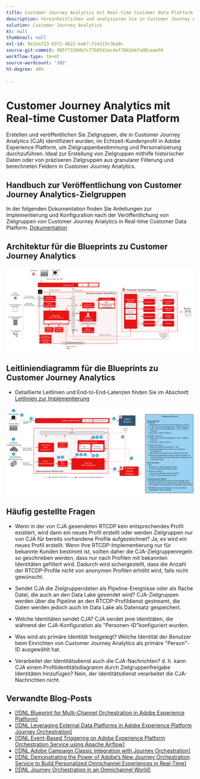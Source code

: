 ```yaml
---
title: Customer Journey Analytics mit Real-time Customer Data Platform
description: Vereinheitlichen und analysieren Sie in Customer Journey Analytics Daten und Kundenverhalten von der gesamten Customer Journey und veröffentlichen Sie in CJA identifizierte Zielgruppe in RTCDP.
solution: Customer Journey Analytics
kt: null
thumbnail: null
exl-id: 9e1ba723-63f2-4622-ba67-f2a315c3ba0c
source-git-commit: 985f7320db7c77b8541ec4ef76b1eb7ad0caae56
workflow-type: tm+mt
source-wordcount: '392'
ht-degree: 48%

---
```


# Customer Journey Analytics mit Real-time Customer Data Platform

Erstellen und veröffentlichen Sie Zielgruppen, die in Customer Journey Analytics (CJA) identifiziert wurden, im Echtzeit-Kundenprofil in Adobe Experience Platform, um Zielgruppenbestimmung und Personalisierung durchzuführen. Ideal zur Erstellung von Zielgruppen mithilfe historischer Daten oder von präziseren Zielgruppen aus granularer Filterung und berechneten Feldern in Customer Journey Analytics.

## Handbuch zur Veröffentlichung von Customer Journey Analytics-Zielgruppen

In der folgenden Dokumentation finden Sie Anleitungen zur Implementierung und Konfiguration nach der Veröffentlichung von Zielgruppen von Customer Journey Analytics in Real-time Customer Data Platform. [Dokumentation](https://experienceleague.adobe.com/docs/analytics-platform/using/cja-components/audiences/publish.html?lang=de)

## Architektur für die Blueprints zu Customer Journey Analytics

![Architekturdiagramm](assets/CJA_RTCDP.svg)

## Leitliniendiagramm für die Blueprints zu Customer Journey Analytics

* Detaillierte Leitlinien und End-to-End-Latenzen finden Sie im Abschnitt [Leitlinien zur Implementierung](../experience-platform/deployment/guardrails.md)

![Leitliniendiagramm](../experience-platform/assets/CJA_guardrails.svg)

## Häufig gestellte Fragen

* Wenn in der von CJA gesendeten RTCDP kein entsprechendes Profil existiert, wird dann ein neues Profil erstellt oder werden Zielgruppen nur von CJA für bereits vorhandene Profile aufgezeichnet? Ja, es wird ein neues Profil erstellt. Wenn Ihre RTCDP-Implementierung nur für bekannte Kunden bestimmt ist, sollten daher die CJA-Zielgruppenregeln so geschrieben werden, dass nur nach Profilen mit bekannten Identitäten gefiltert wird. Dadurch wird sichergestellt, dass die Anzahl der RTCDP-Profile nicht von anonymen Profilen erhöht wird, falls nicht gewünscht.

* Sendet CJA die Zielgruppendaten als Pipeline-Ereignisse oder als flache Datei, die auch an den Data Lake gesendet wird? CJA-Zielgruppen werden über die Pipeline an den RTCDP-Profildienst gestreamt, die Daten werden jedoch auch im Data Lake als Datensatz gespeichert.

* Welche Identitäten sendet CJA? CJA sendet jene Identitäten, die während der CJA-Konfiguration als &quot;Personen-ID&quot;konfiguriert wurden.

* Was wird als primäre Identität festgelegt? Welche Identität der Benutzer beim Einrichten von Customer Journey Analytics als primäre &quot;Person&quot;-ID ausgewählt hat.

* Verarbeitet der Identitätsdienst auch die CJA-Nachrichten? d. h. kann CJA einem Profilidentitätsdiagramm durch Zielgruppenfreigabe Identitäten hinzufügen? Nein, der Identitätsdienst verarbeitet die CJA-Nachrichten nicht.

## Verwandte Blog-Posts

* [[!DNL Blueprint for Multi-Channel Orchestration in Adobe Experience Platform]](https://medium.com/adobetech/blueprint-for-multi-channel-orchestration-in-adobe-experience-platform-c68317e94184)
* [[!DNL Leveraging External Data Platforms in Adobe Experience Platform Journey Orchestration]](https://medium.com/adobetech/leveraging-external-data-platforms-in-adobe-experience-platform-journey-orchestration-54fc6134fe17)
* [[!DNL Event-Based Triggering on Adobe Experience Platform Orchestration Service using Apache Airflow]](https://medium.com/adobetech/event-based-triggering-on-adobe-experience-platform-orchestration-service-using-apache-airflow-8607b28251f1)
* [[!DNL Adobe Campaign Classic Integration with Journey Orchestration]](https://medium.com/adobetech/adobe-campaign-classic-integration-with-journey-orchestration-ae577653281)
* [[!DNL Demonstrating the Power of Adobe’s New Journey Orchestration Service to Build Personalized Omnichannel Experiences in Real-Time]](https://medium.com/adobetech/demonstrating-the-power-of-adobes-new-journey-orchestration-service-to-build-personalized-aa60d88cd34)
* [[!DNL Journey Orchestration in an Omnichannel World]](https://medium.com/adobetech/journey-orchestration-in-an-omnichannel-world-3a2d32d556d9)
